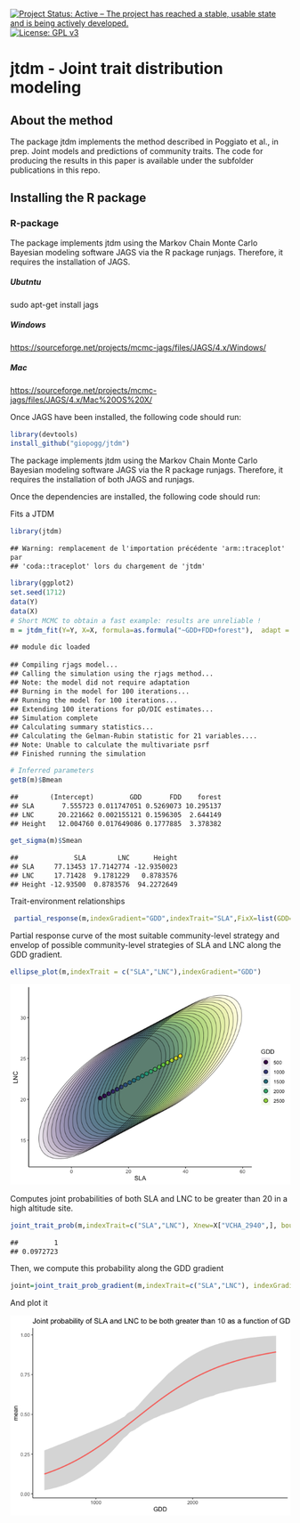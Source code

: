 
<!-- README.md is generated from README.Rmd. Please edit that file -->

[![Project Status: Active – The project has reached a stable, usable
state and is being actively
developed.](http://www.repostatus.org/badges/latest/active.svg)](http://www.repostatus.org/#active)
[![License: GPL
v3](https://img.shields.io/badge/License-GPL%20v3-blue.svg)](https://www.gnu.org/licenses/gpl-3.0)

# jtdm - Joint trait distribution modeling

## About the method

The package jtdm implements the method described in Poggiato et al., in
prep. Joint models and predictions of community traits. The code for
producing the results in this paper is available under the subfolder
publications in this repo.

## Installing the R package

### R-package

The package implements jtdm using the Markov Chain Monte Carlo Bayesian
modeling software JAGS via the R package runjags. Therefore, it requires
the installation of JAGS.

##### Ubutntu

sudo apt-get install jags

##### Windows

<https://sourceforge.net/projects/mcmc-jags/files/JAGS/4.x/Windows/>

##### Mac

<https://sourceforge.net/projects/mcmc-jags/files/JAGS/4.x/Mac%20OS%20X/>

Once JAGS have been installed, the following code should run:

``` r
library(devtools)
install_github("giopogg/jtdm")
```

The package implements jtdm using the Markov Chain Monte Carlo Bayesian
modeling software JAGS via the R package runjags. Therefore, it requires
the installation of both JAGS and runjags.

Once the dependencies are installed, the following code should run:

Fits a JTDM

``` r
library(jtdm)
```

    ## Warning: remplacement de l'importation précédente 'arm::traceplot' par
    ## 'coda::traceplot' lors du chargement de 'jtdm'

``` r
library(ggplot2)
set.seed(1712)
data(Y)
data(X)
# Short MCMC to obtain a fast example: results are unreliable !
m = jtdm_fit(Y=Y, X=X, formula=as.formula("~GDD+FDD+forest"),  adapt = 10, burnin = 100, sample = 100)
```

    ## module dic loaded

    ## Compiling rjags model...
    ## Calling the simulation using the rjags method...
    ## Note: the model did not require adaptation
    ## Burning in the model for 100 iterations...
    ## Running the model for 100 iterations...
    ## Extending 100 iterations for pD/DIC estimates...
    ## Simulation complete
    ## Calculating summary statistics...
    ## Calculating the Gelman-Rubin statistic for 21 variables....
    ## Note: Unable to calculate the multivariate psrf
    ## Finished running the simulation

``` r
# Inferred parameters
getB(m)$Bmean
```

    ##        (Intercept)         GDD       FDD    forest
    ## SLA       7.555723 0.011747051 0.5269073 10.295137
    ## LNC      20.221662 0.002155121 0.1596305  2.644149
    ## Height   12.004760 0.017649086 0.1777885  3.378382

``` r
get_sigma(m)$Smean
```

    ##              SLA        LNC      Height
    ## SLA     77.13453 17.7142774 -12.9350023
    ## LNC     17.71428  9.1781229   0.8783576
    ## Height -12.93500  0.8783576  94.2272649

Trait-environment relationships

``` r
 partial_response(m,indexGradient="GDD",indexTrait="SLA",FixX=list(GDD=NULL,FDD=NULL,forest=1))$p
```

Partial response curve of the most suitable community-level strategy and
envelop of possible community-level strategies of SLA and LNC along the
GDD gradient.

``` r
ellipse_plot(m,indexTrait = c("SLA","LNC"),indexGradient="GDD")
```

![](README_files/figure-gfm/unnamed-chunk-3-1.png)<!-- -->

Computes joint probabilities of both SLA and LNC to be greater than 20
in a high altitude site.

``` r
joint_trait_prob(m,indexTrait=c("SLA","LNC"), Xnew=X["VCHA_2940",], bounds=list(c(20,Inf),c(20,Inf)))$PROBmean
```

    ##         1 
    ## 0.0972723

Then, we compute this probability along the GDD gradient

``` r
joint=joint_trait_prob_gradient(m,indexTrait=c("SLA","LNC"), indexGradient="GDD", bounds=list(c(mean(Y[,"SLA"]),Inf),c(mean(Y[,"SLA"]),Inf)))
```

And plot it

![](README_files/figure-gfm/unnamed-chunk-6-1.png)<!-- -->
